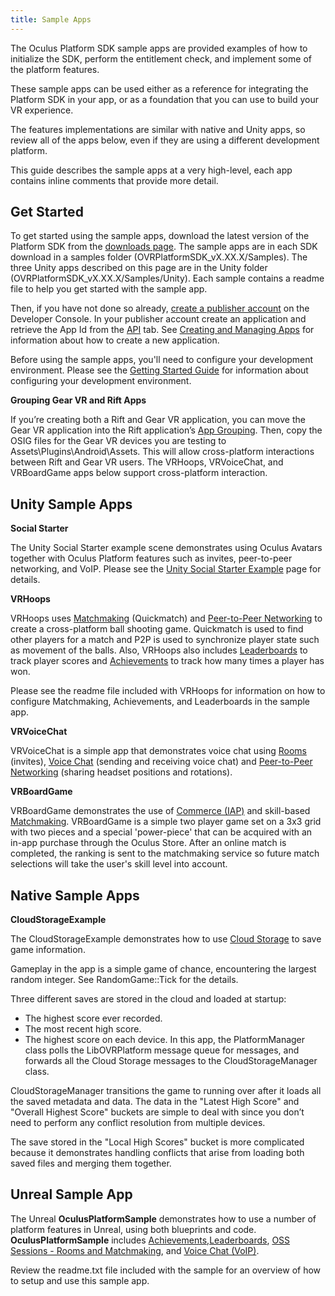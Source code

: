 ```yaml
---
title: Sample Apps
---
```

The Oculus Platform SDK sample apps are provided examples of how to initialize the SDK, perform the entitlement check, and implement some of the platform features.

These sample apps can be used either as a reference for integrating the Platform SDK in your app, or as a foundation that you can use to build your VR experience.

The features implementations are similar with native and Unity apps, so review all of the apps below, even if they are using a different development platform. 

This guide describes the sample apps at a very high-level, each app contains inline comments that provide more detail. 

## Get Started

To get started using the sample apps, download the latest version of the Platform SDK from the [downloads page](/downloads/). The sample apps are in each SDK download in a samples folder (OVRPlatformSDK\_vX.XX.X/Samples). The three Unity apps described on this page are in the Unity folder (OVRPlatformSDK\_vX.XX.X/Samples/Unity). Each sample contains a readme file to help you get started with the sample app. 

Then, if you have not done so already, [create a publisher account](/publish-guidelines/) on the Developer Console. In your publisher account create an application and retrieve the App Id from the [API](https://dashboard.oculus.com/app/api) tab. See [Creating and Managing Apps](/distribute/latest/concepts/publish-create-app/) for information about how to create a new application.

Before using the sample apps, you'll need to configure your development environment. Please see the [Getting Started Guide](/documentation/platform/latest/concepts/book-pgsg/ "The Getting Started Guide will review the onboarding and basic integration process for the Platform SDK, how to configure your development environment, and how to implement the required components of the SDK.") for information about configuring your development environment. 

**Grouping Gear VR and Rift Apps**

If you’re creating both a Rift and Gear VR application, you can move the Gear VR application into the Rift application’s [App Grouping](/distribute/latest/concepts/publish-create-app/). Then, copy the OSIG files for the Gear VR devices you are testing to Assets\Plugins\Android\Assets. This will allow cross-platform interactions between Rift and Gear VR users. The VRHoops, VRVoiceChat, and VRBoardGame apps below support cross-platform interaction. 

## Unity Sample Apps

**Social Starter**

The Unity Social Starter example scene demonstrates using Oculus Avatars together with Oculus Platform features such as invites, peer-to-peer networking, and VoIP. Please see the [Unity Social Starter Example](/documentation/avatarsdk/latest/concepts/legacy-avatars-sdk-unity-example-social/) page for details.

**VRHoops**

VRHoops uses [Matchmaking](/documentation/platform/latest/concepts/dg-matchmaking-1intro/ "Matchmaking places users together in a shared multiplayer experience. User matching can be done by common skill or other criteria that you define. The Matchmaking service offers two modes, Quickmatch and Browse.") (Quickmatch) and [Peer-to-Peer Networking](/documentation/platform/latest/concepts/dg-p2p/ "Peer-to-Peer (P2P) networking allows your app to establish a connection and send data directly between users.") to create a cross-platform ball shooting game. Quickmatch is used to find other players for a match and P2P is used to synchronize player state such as movement of the balls. Also, VRHoops also includes [Leaderboards](/documentation/platform/latest/concepts/dg-cc-leaderboards/ "Leaderboards create competition and increase engagement among your users.") to track player scores and [Achievements](/documentation/platform/latest/concepts/dg-achievements/ "Create trophies, badges, awards, and more to challenge your users to reach a goal or objective. Users can see the achievements their friends have earned creating a competition among friends.") to track how many times a player has won.

Please see the readme file included with VRHoops for information on how to configure Matchmaking, Achievements, and Leaderboards in the sample app. 

**VRVoiceChat**

VRVoiceChat is a simple app that demonstrates voice chat using [Rooms](/documentation/platform/latest/concepts/dg-rooms/ "Rooms are virtual places where users come together to interact in your app.") (invites), [Voice Chat](/documentation/platform/latest/concepts/dg-cc-voip/ "Use the Platform VoIP service to add voice chat to your app.") (sending and receiving voice chat) and [Peer-to-Peer Networking](/documentation/platform/latest/concepts/dg-p2p/ "Peer-to-Peer (P2P) networking allows your app to establish a connection and send data directly between users.") (sharing headset positions and rotations).

**VRBoardGame**

VRBoardGame demonstrates the use of [Commerce (IAP)](/documentation/platform/latest/concepts/dg-iap/ "In-app purchases (IAP) allow users to purchase items without leaving your app.") and skill-based [Matchmaking](/documentation/platform/latest/concepts/dg-matchmaking-1intro/ "Matchmaking places users together in a shared multiplayer experience. User matching can be done by common skill or other criteria that you define. The Matchmaking service offers two modes, Quickmatch and Browse."). VRBoardGame is a simple two player game set on a 3x3 grid with two pieces and a special 'power-piece' that can be acquired with an in-app purchase through the Oculus Store. After an online match is completed, the ranking is sent to the matchmaking service so future match selections will take the user's skill level into account.

## Native Sample Apps

**CloudStorageExample**

The CloudStorageExample demonstrates how to use [Cloud Storage](/documentation/platform/latest/concepts/dg-cc-cloud-storage/ "Seamlessly save, synchronize, and load data between devices and installs using our Cloud Storage service.") to save game information.

Gameplay in the app is a simple game of chance, encountering the largest random integer. See RandomGame::Tick for the details.

 Three different saves are stored in the cloud and loaded at startup:

* The highest score ever recorded.
* The most recent high score.
* The highest score on each device.
In this app, the PlatformManager class polls the LibOVRPlatform message queue for messages, and forwards all the Cloud Storage messages to the CloudStorageManager class.

CloudStorageManager transitions the game to running over after it loads all the saved metadata and data. The data in the "Latest High Score" and "Overall Highest Score" buckets are simple to deal with since you don’t need to perform any conflict resolution from multiple devices.

The save stored in the "Local High Scores" bucket is more complicated because it demonstrates handling conflicts that arise from loading both saved files and merging them together.

## Unreal Sample App

The Unreal **OculusPlatformSample** demonstrates how to use a number of platform features in Unreal, using both blueprints and code. **OculusPlatformSample** includes [Achievements](/documentation/platform/latest/concepts/dg-achievements/ "Create trophies, badges, awards, and more to challenge your users to reach a goal or objective. Users can see the achievements their friends have earned creating a competition among friends."),[Leaderboards](/documentation/platform/latest/concepts/dg-cc-leaderboards/ "Leaderboards create competition and increase engagement among your users."), [OSS Sessions - Rooms and Matchmaking](/documentation/platform/latest/concepts/dg-oss-sessions/ "Matchmaking and Rooms in Unreal uses the OSS Sessions interface."), and [Voice Chat (VoIP)](/documentation/platform/latest/concepts/dg-cc-voip/ "Use the Platform VoIP service to add voice chat to your app.").

Review the readme.txt file included with the sample for an overview of how to setup and use this sample app. 